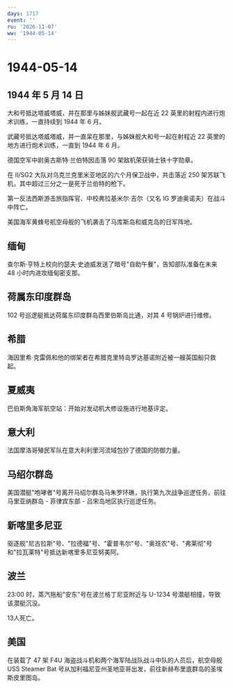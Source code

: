 ```yaml
---
days: 1717
event: ''
ru: '2026-11-07'
ww: '1944-05-14'
---
```


# 1944-05-14

## 1944 年 5 月 14 日

大和号抵达塔威塔威，并在那里与姊妹舰武藏号一起在近 22
英里的射程内进行炮术训练，一直持续到 1944 年 6 月。

武藏号抵达塔威塔威，并一直呆在那里，与姊妹舰大和号一起在射程近 22
英里的地方进行炮术训练，一直到 1944 年 6 月。

德国空军中尉奥古斯特·兰伯特因击落 90 架敌机荣获骑士铁十字勋章。

在 II/SG2 大队对乌克兰克里米亚地区的六个月保卫战中，共击落近 250
架苏联飞机，其中超过三分之一是死于兰伯特的枪下。

第一反法西斯游击旅指挥官、中校弗拉基米尔·吉尔（又名 IG
罗迪奥诺夫）在战斗中阵亡。

美国海军黄蜂号航空母舰的飞机袭击了马库斯岛和威克岛的日军阵地。

## 缅甸

查尔斯·亨特上校向约瑟夫·史迪威发送了暗号"自助午餐"，告知部队准备在未来
48 小时内进攻缅甸密支那。

## 荷属东印度群岛

102 号巡逻艇抵达荷属东印度群岛西里伯斯岛比通，对其 4 号锅炉进行维修。

## 希腊

海因里希·克雷佩和他的绑架者在希腊克里特岛罗达基诺附近被一艘英国船只救起。

## 夏威夷

巴伯斯角海军航空站：开始对发动机大修设施进行地基评定。

## 意大利

法国摩洛哥殖民军队在意大利利里河流域包抄了德国的防御力量。

## 马绍尔群岛

美国潜艇"咆哮者"号离开马绍尔群岛马朱罗环礁，执行第九次战争巡逻任务，前往马里亚纳群岛 -
菲律宾东部 - 吕宋岛地区执行巡逻任务。

## 新喀里多尼亚

驱逐舰"尼古拉斯"号、"拉德福"号、"霍普韦尔"号、"奥班农"号、"弗莱彻"号和"拉瓦莱特"号抵达新喀里多尼亚努美阿。

## 波兰

23:00 时，蒸汽拖船"安东"号在波兰格丁尼亚附近与 U-1234
号潜艇相撞，导致该潜艇沉没。

13人死亡。

## 美国

在装载了 47 架 F4U 海盗战斗机和两个海军陆战队战斗中队的人员后，航空母舰
USS Steamer Bat
号从加利福尼亚州圣地亚哥出发，前往新赫布里底群岛的圣埃斯皮里图岛。